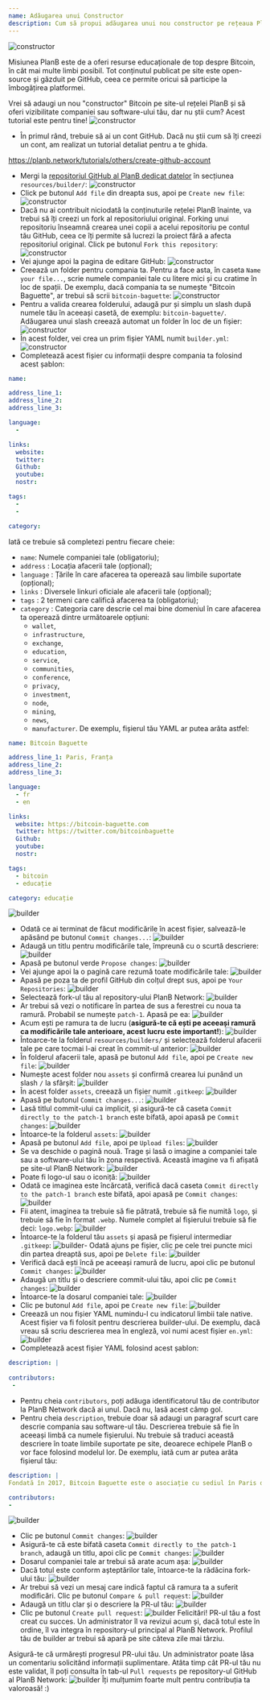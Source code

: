 ```yaml
---
name: Adăugarea unui Constructor
description: Cum să propui adăugarea unui nou constructor pe rețeaua PlanB?
---
```

![constructor](assets/cover.webp)

Misiunea PlanB este de a oferi resurse educaționale de top despre Bitcoin, în cât mai multe limbi posibil. Tot conținutul publicat pe site este open-source și găzduit pe GitHub, ceea ce permite oricui să participe la îmbogățirea platformei.

Vrei să adaugi un nou "constructor" Bitcoin pe site-ul rețelei PlanB și să oferi vizibilitate companiei sau software-ului tău, dar nu știi cum? Acest tutorial este pentru tine!
![constructor](assets/01.webp)
- În primul rând, trebuie să ai un cont GitHub. Dacă nu știi cum să îți creezi un cont, am realizat un tutorial detaliat pentru a te ghida.

https://planb.network/tutorials/others/create-github-account


- Mergi la [repositoriul GitHub al PlanB dedicat datelor](https://github.com/DecouvreBitcoin/sovereign-university-data/tree/dev/resources/builders) în secțiunea `resources/builder/`:
![constructor](assets/02.webp)
- Click pe butonul `Add file` din dreapta sus, apoi pe `Create new file`:
![constructor](assets/03.webp)
- Dacă nu ai contribuit niciodată la conținuturile rețelei PlanB înainte, va trebui să îți creezi un fork al repositoriului original. Forking unui repositoriu înseamnă crearea unei copii a acelui repositoriu pe contul tău GitHub, ceea ce îți permite să lucrezi la proiect fără a afecta repositoriul original. Click pe butonul `Fork this repository`:
![constructor](assets/04.webp)
- Vei ajunge apoi la pagina de editare GitHub:
![constructor](assets/05.webp)
- Creează un folder pentru compania ta. Pentru a face asta, în caseta `Name your file...`, scrie numele companiei tale cu litere mici și cu cratime în loc de spații. De exemplu, dacă compania ta se numește "Bitcoin Baguette", ar trebui să scrii `bitcoin-baguette`:
![constructor](assets/06.webp)
- Pentru a valida crearea folderului, adaugă pur și simplu un slash după numele tău în aceeași casetă, de exemplu: `bitcoin-baguette/`. Adăugarea unui slash creează automat un folder în loc de un fișier:
![constructor](assets/07.webp)
- În acest folder, vei crea un prim fișier YAML numit `builder.yml`:
![constructor](assets/08.webp)
- Completează acest fișier cu informații despre compania ta folosind acest șablon:

```yaml
name:

address_line_1:
address_line_2:
address_line_3: 

language:
  - 

links:
  website:
  twitter:
  Github:
  youtube:
  nostr:

tags:
  - 
  - 

category:
```

Iată ce trebuie să completezi pentru fiecare cheie:
- `name`: Numele companiei tale (obligatoriu);
- `address` : Locația afacerii tale (opțional);
- `language` : Țările în care afacerea ta operează sau limbile suportate (opțional);
- `links` : Diversele linkuri oficiale ale afacerii tale (opțional);
- `tags` : 2 termeni care califică afacerea ta (obligatoriu);
- `category` : Categoria care descrie cel mai bine domeniul în care afacerea ta operează dintre următoarele opțiuni:
	- `wallet`,
	- `infrastructure`,
	- `exchange`,
	- `education`,
	- `service`,
	- `communities`,
	- `conference`,
	- `privacy`,
	- `investment`,
	- `node`,
	- `mining`,
	- `news`,
	- `manufacturer`.
De exemplu, fișierul tău YAML ar putea arăta astfel:
```yaml
name: Bitcoin Baguette

address_line_1: Paris, Franța
address_line_2:
address_line_3: 

language:
  - fr
  - en

links:
  website: https://bitcoin-baguette.com
  twitter: https://twitter.com/bitcoinbaguette
  Github:
  youtube:
  nostr:

tags:
  - bitcoin
  - educație

category: educație
```

![builder](assets/09.webp)
- Odată ce ai terminat de făcut modificările în acest fișier, salvează-le apăsând pe butonul `Commit changes...`:
![builder](assets/10.webp)
- Adaugă un titlu pentru modificările tale, împreună cu o scurtă descriere:
![builder](assets/11.webp)
- Apasă pe butonul verde `Propose changes`:
![builder](assets/12.webp)
- Vei ajunge apoi la o pagină care rezumă toate modificările tale:
![builder](assets/13.webp)
- Apasă pe poza ta de profil GitHub din colțul drept sus, apoi pe `Your Repositories`:
![builder](assets/14.webp)
- Selectează fork-ul tău al repository-ului PlanB Network:
![builder](assets/15.webp)
- Ar trebui să vezi o notificare în partea de sus a ferestrei cu noua ta ramură. Probabil se numește `patch-1`. Apasă pe ea:
![builder](assets/16.webp)
- Acum ești pe ramura ta de lucru (**asigură-te că ești pe aceeași ramură ca modificările tale anterioare, acest lucru este important!**):
![builder](assets/17.webp)
- Întoarce-te la folderul `resources/builders/` și selectează folderul afacerii tale pe care tocmai l-ai creat în commit-ul anterior:
![builder](assets/18.webp)
- În folderul afacerii tale, apasă pe butonul `Add file`, apoi pe `Create new file`:
![builder](assets/19.webp)
- Numește acest folder nou `assets` și confirmă crearea lui punând un slash `/` la sfârșit:
![builder](assets/20.webp)
- În acest folder `assets`, creează un fișier numit `.gitkeep`:
![builder](assets/21.webp)
- Apasă pe butonul `Commit changes...`:
![builder](assets/22.webp)
- Lasă titlul commit-ului ca implicit, și asigură-te că caseta `Commit directly to the patch-1 branch` este bifată, apoi apasă pe `Commit changes`: ![builder](assets/23.webp)
- Întoarce-te la folderul `assets`:
![builder](assets/24.webp)
- Apasă pe butonul `Add file`, apoi pe `Upload files`:
![builder](assets/25.webp)
- Se va deschide o pagină nouă. Trage și lasă o imagine a companiei tale sau a software-ului tău în zona respectivă. Această imagine va fi afișată pe site-ul PlanB Network:
![builder](assets/26.webp)
- Poate fi logo-ul sau o iconiță:
![builder](assets/27.webp)
- Odată ce imaginea este încărcată, verifică dacă caseta `Commit directly to the patch-1 branch` este bifată, apoi apasă pe `Commit changes`:
![builder](assets/28.webp)
- Fii atent, imaginea ta trebuie să fie pătrată, trebuie să fie numită `logo`, și trebuie să fie în format `.webp`. Numele complet al fișierului trebuie să fie deci: `logo.webp`:
![builder](assets/29.webp)
- Întoarce-te la folderul tău `assets` și apasă pe fișierul intermediar `.gitkeep`:
![builder](assets/30.webp)- Odată ajuns pe fișier, clic pe cele trei puncte mici din partea dreaptă sus, apoi pe `Delete file`:
![builder](assets/31.webp)
- Verifică dacă ești încă pe aceeași ramură de lucru, apoi clic pe butonul `Commit changes`:
![builder](assets/32.webp)
- Adaugă un titlu și o descriere commit-ului tău, apoi clic pe `Commit changes`:
![builder](assets/33.webp)
- Întoarce-te la dosarul companiei tale:
![builder](assets/34.webp)
- Clic pe butonul `Add file`, apoi pe `Create new file`:
![builder](assets/35.webp)
- Creează un nou fișier YAML numindu-l cu indicatorul limbii tale native. Acest fișier va fi folosit pentru descrierea builder-ului. De exemplu, dacă vreau să scriu descrierea mea în engleză, voi numi acest fișier `en.yml`:
![builder](assets/36.webp)
- Completează acest fișier YAML folosind acest șablon:
```yaml
description: |
 
contributors:
 - 
```

- Pentru cheia `contributors`, poți adăuga identificatorul tău de contributor la PlanB Network dacă ai unul. Dacă nu, lasă acest câmp gol.
- Pentru cheia `description`, trebuie doar să adaugi un paragraf scurt care descrie compania sau software-ul tău. Descrierea trebuie să fie în aceeași limbă ca numele fișierului. Nu trebuie să traduci această descriere în toate limbile suportate pe site, deoarece echipele PlanB o vor face folosind modelul lor. De exemplu, iată cum ar putea arăta fișierul tău:
```yaml
description: |
Fondată în 2017, Bitcoin Baguette este o asociație cu sediul în Paris dedicată organizării de întâlniri Bitcoin și ateliere tehnice. Adunăm entuziaști, experți și minți curioase pentru a explora și discuta complexitățile tehnologiei Bitcoin. Evenimentele noastre oferă o platformă pentru partajarea cunoștințelor, networking și promovarea unei înțelegeri mai profunde a funcționării interne a Bitcoin. Alăturați-vă nouă la Bitcoin Baguette pentru a face parte din comunitatea Bitcoin din Paris și pentru a fi la curent cu ultimele avansuri în domeniu.

contributors:
- 
```
![builder](assets/37.webp)
- Clic pe butonul `Commit changes`:
![builder](assets/38.webp)
- Asigură-te că este bifată caseta `Commit directly to the patch-1 branch`, adaugă un titlu, apoi clic pe `Commit changes`:
![builder](assets/39.webp)
- Dosarul companiei tale ar trebui să arate acum așa:
![builder](assets/40.webp)
- Dacă totul este conform așteptărilor tale, întoarce-te la rădăcina fork-ului tău:
![builder](assets/41.webp)
- Ar trebui să vezi un mesaj care indică faptul că ramura ta a suferit modificări. Clic pe butonul `Compare & pull request`:
![builder](assets/42.webp)
- Adaugă un titlu clar și o descriere la PR-ul tău:
![builder](assets/43.webp)
- Clic pe butonul `Create pull request`:
![builder](assets/44.webp)
Felicitări! PR-ul tău a fost creat cu succes. Un administrator îl va revizui acum și, dacă totul este în ordine, îl va integra în repository-ul principal al PlanB Network. Profilul tău de builder ar trebui să apară pe site câteva zile mai târziu.

Asigură-te că urmărești progresul PR-ului tău. Un administrator poate lăsa un comentariu solicitând informații suplimentare. Atâta timp cât PR-ul tău nu este validat, îl poți consulta în tab-ul `Pull requests` pe repository-ul GitHub al PlanB Network:
![builder](assets/45.webp)
Îți mulțumim foarte mult pentru contribuția ta valoroasă! :)